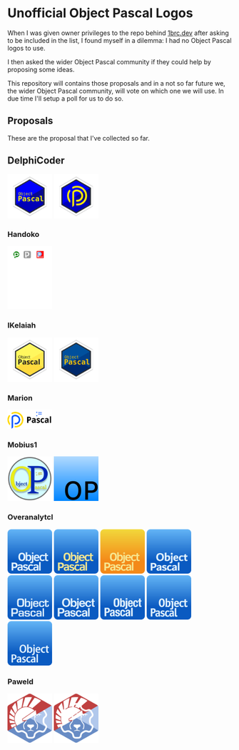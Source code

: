 # Unofficial Object Pascal Logos
When I was given owner privileges to the repo behind [1brc.dev](https://1brc.dev) after asking to be included in the list, I found myself in a dilemma: I had no Object Pascal logos to use.

I then asked the wider Object Pascal community if they could help by proposing some ideas.

This repository will contains those proposals and in a not so far future we, the wider Object Pascal community, will vote on which one we will use. In due time I'll setup a poll for us to do so.

## Proposals
These are the proposal that I've collected so far.

## DelphiCoder
<img alt="ObjectPascal-Blue-Retro" src="proposals/delphicoder/objectpascal-blue-logo_retro.svg" width="100" />
<img alt="ObjectPascal-Ribbon-Retro" src="proposals/delphicoder/ribbon-op-blue-logo_retro.svg" width="100" />

### Handoko
<img alt="ObjectPascal" src="proposals/handoko/ObjectPascal.svg" width="100" />

### IKelaiah
<img alt="ObjectPascal-Logo" src="proposals/ikelaiah/objectpascal-logo.svg" width="100" />
<img alt="ObjectPascal-Blue" src="proposals/ikelaiah/objectpascal-blue-logo.svg" width="100" />

### Marion
<img alt="ObjectPascal" src="proposals/marion/ObjectPascal.svg" width="100" />

### Mobius1
<img alt="ObjectPascal-Logo1" src="proposals/mobius1/PascalLogo1.svg" width="100" />
<img alt="ObjectPascal-Minimalist" src="proposals/mobius1/PascalLogo2-Minimalist.svg" width="100" />

### Overanalytcl
<img alt="Logo1" src="proposals/overanalytcl/logo1.svg" width="100" />
<img alt="Logo1-Yellow" src="proposals/overanalytcl/logo1-yellow.svg" width="100" />
<img alt="Logo1-YellowBG" src="proposals/overanalytcl/logo1-yellowbg.svg" width="100" />
<img alt="Logo2" src="proposals/overanalytcl/logo2.svg" width="100" />
<img alt="Logo3" src="proposals/overanalytcl/logo3.svg" width="100" />
<img alt="Logo4" src="proposals/overanalytcl/logo4.svg" width="100" />
<img alt="Logo5" src="proposals/overanalytcl/logo5.svg" width="100" />
<img alt="Logo6" src="proposals/overanalytcl/logo6.svg" width="100" />
<img alt="Logo7" src="proposals/overanalytcl/logo7.svg" width="100" />

### Paweld
<img alt="LazDelphi" src="proposals/paweld/lazdelphi.svg" width="100" />
<img alt="LazDelphi0" src="proposals/paweld/lazdelphi0.svg" width="100" />
